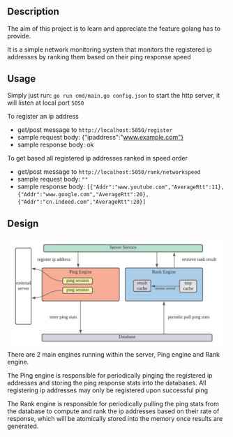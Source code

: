 # <Network Monitoring>

## Description

The aim of this project is to learn and appreciate the feature golang has to provide.

It is a simple network monitoring system that monitors the registered ip addresses by ranking them based on their ping response speed

## Usage

Simply just run: `go run cmd/main.go config.json` to start the http server, it will listen at local port `5050`

To register an ip address
- get/post message to `http://localhost:5050/register`
- sample request body: {"ipaddress":"www.example.com"}
- sample response body: ok

To get based all registered ip addresses ranked in speed order
- get/post message to `http://localhost:5050/rank/networkspeed`
- sample request body: `""`
- sample response body: `[{"Addr":"www.youtube.com","AverageRtt":11},{"Addr":"www.google.com","AverageRtt":20},{"Addr":"cn.indeed.com","AverageRtt":20}]`

## Design
![Alt text](images/network_monitor_design.jpeg?raw=true "Network Monitor Design")
There are 2 main engines running within the server, Ping engine and Rank engine. 

The Ping engine is responsible for periodically pinging the registered ip addresses and storing the ping response stats into the databases. All registering ip addresses may only be registered upon successful ping

The Rank engine is responsible for periodically pulling the ping stats from the database to compute and rank the ip addresses based on their rate of response, which will be atomically stored into the memory once results are generated.